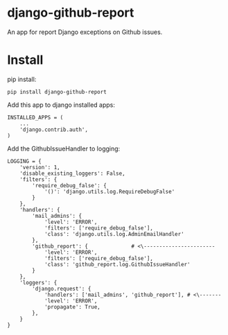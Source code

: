 django-github-report
====================

An app for report Django exceptions on Github issues.


Install
========

pip install:

    pip install django-github-report

Add this app to django installed apps:

    INSTALLED_APPS = (
        ...
        'django.contrib.auth',
    )

Add the GithubIssueHandler to logging:

    LOGGING = {
        'version': 1,
        'disable_existing_loggers': False,
        'filters': {
            'require_debug_false': {
                '()': 'django.utils.log.RequireDebugFalse'
            }
        },
        'handlers': {
            'mail_admins': {
                'level': 'ERROR',
                'filters': ['require_debug_false'],
                'class': 'django.utils.log.AdminEmailHandler'
            },
            'github_report': {              # <\-----------------------
                'level': 'ERROR',
                'filters': ['require_debug_false'],
                'class': 'github_report.log.GithubIssueHandler'
            }
        },
        'loggers': {
            'django.request': {
                'handlers': ['mail_admins', 'github_report'], # <\-------
                'level': 'ERROR',
                'propagate': True,
            },
        }
    }
